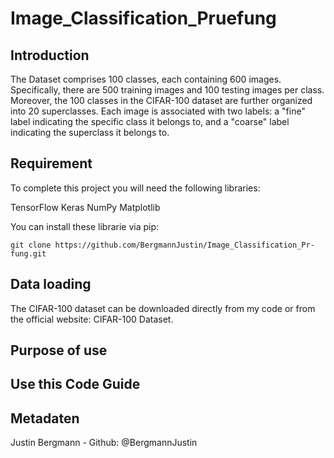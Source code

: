 # Image_Classification_Pruefung



## Introduction

The Dataset comprises 100 classes, each containing 600 images. Specifically, there are 500 training images and 100 testing images per class. Moreover, the 100 classes in the CIFAR-100 dataset are further organized into 20 superclasses. Each image is associated with two labels: a "fine" label indicating the specific class it belongs to, and a "coarse" label indicating the superclass it belongs to.



## Requirement

To complete this project you will need the following libraries:

TensorFlow
Keras
NumPy
Matplotlib

You can install these librarie via pip:

```Shell
git clone https://github.com/BergmannJustin/Image_Classification_Pr-fung.git
```

## Data loading
The CIFAR-100 dataset can be downloaded directly from my code or from the official website: CIFAR-100 Dataset.


## Purpose of use



## Use this Code Guide



## Metadaten
Justin Bergmann - Github: @BergmannJustin












